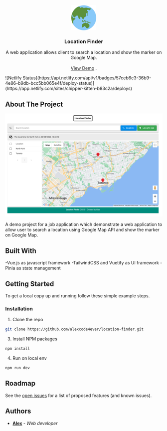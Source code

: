 <br/>
<p align="center">
  <a href="https://github.com/alexcode4ever/location-finder">
    <img src="images/logo.png" alt="Logo" width="80" height="80">
  </a>

  <h3 align="center">Location Finder</h3>

  <p align="center">
    A web application allows client to search a location and show the marker on Google Map.
    <br/>
    <br/>
    <a href="https://chipper-kitten-b83c2a.netlify.app/">View Demo</a>
    .
  </p>
</p>
![Netlify Status](https://api.netlify.com/api/v1/badges/57ceb6c3-36b9-4e86-b9db-bcc5bb065e4f/deploy-status)](https://app.netlify.com/sites/chipper-kitten-b83c2a/deploys)

## About The Project

![Screen Shot](images/screenshot.png)

A demo project for a job application which demonstrate a web application to allow user to search a location using Google Map API and show the marker on Google Map.

## Built With

-Vue.js as javascript framework
-TailwindCSS and Vuetify as UI framework
-Pinia as state management

## Getting Started

To get a local copy up and running follow these simple example steps.

### Installation

1. Clone the repo

```sh
git clone https://github.com/alexcode4ever/location-finder.git
```

3. Install NPM packages

```sh
npm install
```

4. Run on local env

```sh
npm run dev
```

## Roadmap

See the [open issues](https://github.com/alexcode4ever/location-finder/issues) for a list of proposed features (and known issues).

## Authors

- **[Alex](https://github.com/alexcode4ever)** - _Web developer_
